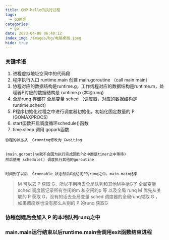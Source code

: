 ```yaml
---
title: GMP-hello的执行过程
tags:
  - GO原理
categories:
  - go
date: 2023-04-08 06:40:12
index_img: /images/bg/电脑桌面.jpeg
hide: true
---
```


### 关键术语
1. 进程虚拟地址空间中的代码段
2. 程序执行入口 runtime.main 创建 main.goroutine （call main.main）
3. 协程对应的数据结构是runtime.g，工作线程对应的数据结构是runtime.m，处理器P对应的数据结构是 runtime.p (本地runq)
4. 全局runq 存储在 全局变量 sched （调度器，对应的数据结构是 runtime.schedt）
5. P程序初始化过程之中进行调度器初始化，初始化固定数量的 P (GOMAXPROCS)
6. start函数开启调度循环schedule()函数
7. time.sleep 调用 gopark函数
```
协程的状态从 _Grunning修改为_Gwaiting 


(main.goroutine就不会因为执行完成回到P之中而是timer之中等待) 
然后使用 schedule() 调度执行其他的goroutine


时间到了以后 _Grunnable 状态然后G被访问P的runq之中，main.main结束
```


> M 可以去 P 获取 G，所以不用再去全局队列和其他M争抢G了
> 全局变量 sched 调度器记录所有空闲的m 和空闲的p 等 以及全局 runq
> M 优先从关联的 P 获取 G，没有的话去全局变量 sched 调度器的全局runq领取 G ， 如果调度器也没有那么从别的 P 的runq 获取G 




### 协程创建后会加入 P 的本地队列runq之中
### main.main运行结束以后runtime.main会调用exit函数结束进程
